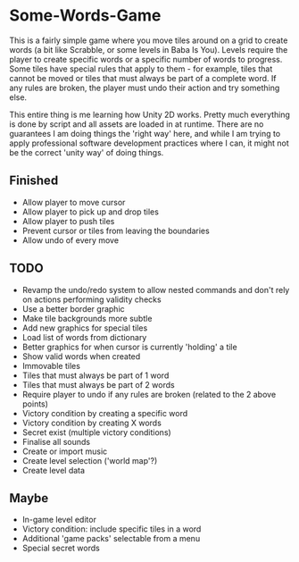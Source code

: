 # Some-Words-Game

This is a fairly simple game where you move tiles around on a grid to create words (a bit like Scrabble, or some levels in Baba Is You). Levels require the player to create specific words or a specific number of words to progress. Some tiles have special rules that apply to them - for example, tiles that cannot be moved or tiles that must always be part of a complete word. If any rules are broken, the player must undo their action and try something else.

This entire thing is me learning how Unity 2D works. Pretty much everything is done by script and all assets are loaded in at runtime. There are no guarantees I am doing things the 'right way' here, and while I am trying to apply professional software development practices where I can, it might not be the correct 'unity way' of doing things.

## Finished

* Allow player to move cursor
* Allow player to pick up and drop tiles
* Allow player to push tiles
* Prevent cursor or tiles from leaving the boundaries
* Allow undo of every move

## TODO

* Revamp the undo/redo system to allow nested commands and don't rely on actions performing validity checks
* Use a better border graphic
* Make tile backgrounds more subtle
* Add new graphics for special tiles
* Load list of words from dictionary
* Better graphics for when cursor is currently 'holding' a tile
* Show valid words when created
* Immovable tiles
* Tiles that must always be part of 1 word
* Tiles that must always be part of 2 words
* Require player to undo if any rules are broken (related to the 2 above points)
* Victory condition by creating a specific word
* Victory condition by creating X words
* Secret exist (multiple victory conditions)
* Finalise all sounds
* Create or import music
* Create level selection ('world map'?)
* Create level data

## Maybe

* In-game level editor
* Victory condition: include specific tiles in a word
* Additional 'game packs' selectable from a menu
* Special secret words
